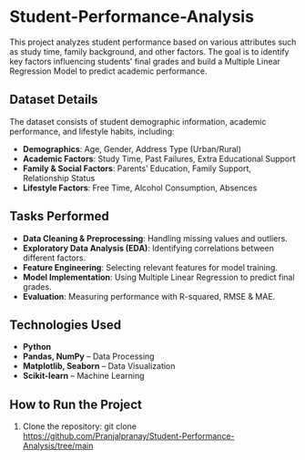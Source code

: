 # Student-Performance-Analysis

This project analyzes student performance based on various attributes such as study time, family background, and other factors. The goal is to identify key factors influencing students' final grades and build a Multiple Linear Regression Model to predict academic performance.

## Dataset Details
The dataset consists of student demographic information, academic performance, and lifestyle habits, including:
- **Demographics**: Age, Gender, Address Type (Urban/Rural)
- **Academic Factors**: Study Time, Past Failures, Extra Educational Support
- **Family & Social Factors**: Parents’ Education, Family Support, Relationship Status
- **Lifestyle Factors**: Free Time, Alcohol Consumption, Absences

## Tasks Performed
- **Data Cleaning & Preprocessing**: Handling missing values and outliers.
- **Exploratory Data Analysis (EDA)**: Identifying correlations between different factors.
- **Feature Engineering**: Selecting relevant features for model training.
- **Model Implementation**: Using Multiple Linear Regression to predict final grades.
- **Evaluation**: Measuring performance with R-squared, RMSE & MAE.

## Technologies Used
- **Python**
- **Pandas, NumPy** – Data Processing
- **Matplotlib, Seaborn** – Data Visualization
- **Scikit-learn** – Machine Learning

## How to Run the Project
1. Clone the repository:
  git clone https://github.com/Pranjalpranay/Student-Performance-Analysis/tree/main


